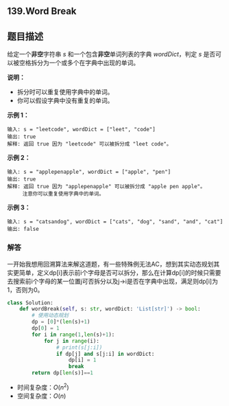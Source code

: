 ## 139.Word Break

## 题目描述

给定一个**非空**字符串 *s* 和一个包含**非空**单词列表的字典 *wordDict*，判定 *s* 是否可以被空格拆分为一个或多个在字典中出现的单词。

**说明：**

- 拆分时可以重复使用字典中的单词。
- 你可以假设字典中没有重复的单词。

**示例 1：**

```
输入: s = "leetcode", wordDict = ["leet", "code"]
输出: true
解释: 返回 true 因为 "leetcode" 可以被拆分成 "leet code"。
```

**示例 2：**

```
输入: s = "applepenapple", wordDict = ["apple", "pen"]
输出: true
解释: 返回 true 因为 "applepenapple" 可以被拆分成 "apple pen apple"。
     注意你可以重复使用字典中的单词。
```

**示例 3：**

```
输入: s = "catsandog", wordDict = ["cats", "dog", "sand", "and", "cat"]
输出: false
```



### 解答

​	一开始我想用回溯算法来解这道题，有一些特殊例无法AC，想到其实动态规划其实更简单，定义dp[i]表示前i个字母是否可以拆分，那么在计算dp[i]的时候只需要去搜索前i个字母的某一位置j可否拆分以及j->i是否在字典中出现，满足则dp[i]为1，否则为0。

```python
class Solution:
    def wordBreak(self, s: str, wordDict: 'List[str]') -> bool:
        # 使用动态规划
        dp = [0]*(len(s)+1)
        dp[0] = 1
        for i in range(1,len(s)+1):
            for j in range(i):
                # print(s[j:i])
                if dp[j] and s[j:i] in wordDict:
                    dp[i] = 1
                    break
        return dp[len(s)]==1
```

- 时间复杂度：$O(n^2)$
- 空间复杂度：$O(n)$ 